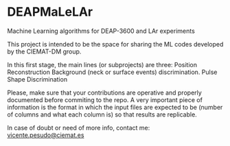 # DEAPMaLeLAr
Machine Learning algorithms for DEAP-3600 and LAr experiments

This project is intended to be the space for sharing the ML codes developed by the CIEMAT-DM group. 

In this first stage, the main lines (or subprojects) are three: 
  Position Reconstruction
  Background (neck or surface events) discrimination.
  Pulse Shape Discrimination

Please, make sure that your contributions are operative and properly documented before commiting to the repo. 
A very important piece of information is the format in which the input files are expected to be (number of columns and what each column is) so that results are replicable.

In case of doubt or need of more info, contact me:
vicente.pesudo@ciemat.es
